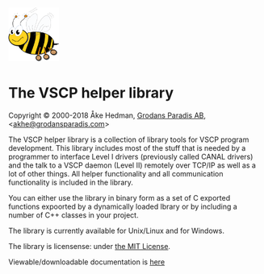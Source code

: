# ![](/assets/logo_100.png)

# The VSCP helper library

Copyright © 2000-2018 Åke Hedman, [Grodans Paradis AB](http://www.grodansparadis.com), &lt;[akhe@grodansparadis.com](mailto:akhe@grodansparadis.com)&gt;

The VSCP helper library is a collection of library tools for VSCP program development. This library includes most of the stuff that is needed by a programmer to interface Level I drivers \(previously called CANAL drivers\) and the talk to a VSCP daemon \(Level II\) remotely over TCP/IP as well as a lot of other things. All helper functionality and all communication functionality is included in the library.

You can either use the library in binary form as a set of C exported functions expoorted by a dynamically loaded lbrary or by including a number of C++ classes in your project.

The library is currently available for Unix/Linux and for Windows.

The library is licensense: under [the  MIT License](https://opensource.org/licenses/MIT).

Viewable/downloadable documentation is [here](https://legacy.gitbook.com/book/grodansparadis/the-vscp-helper-library/details)

